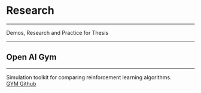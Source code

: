 # Research
---
Demos, Research and Practice for Thesis 
___
## Open AI Gym
___
Simulation toolkit for comparing reinforcement learning algorithms.  
[GYM Github](https://github.com/openai/gym)
